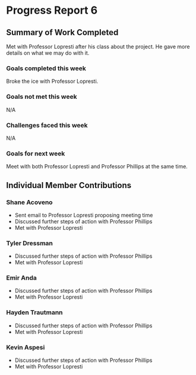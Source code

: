 # Progress Report 6
## Summary of Work Completed
Met with Professor Lopresti after his class about the project. He gave more details on what we may do with it.

### Goals completed this week
Broke the ice with Professor Lopresti.

### Goals not met this week 
N/A
### Challenges faced this week
N/A
### Goals for next week
Meet with both Professor Lopresti and Professor Phillips at the same time.

## Individual Member Contributions

### Shane Acoveno
- Sent email to Professor Lopresti proposing meeting time
- Discussed further steps of action with Professor Phillips
- Met with Professor Lopresti

### Tyler Dressman
- Discussed further steps of action with Professor Phillips
- Met with Professor Lopresti


### Emir Anda
- Discussed further steps of action with Professor Phillips
- Met with Professor Lopresti

### Hayden Trautmann
- Discussed further steps of action with Professor Phillips
- Met with Professor Lopresti


### Kevin Aspesi
- Discussed further steps of action with Professor Phillips
- Met with Professor Lopresti
